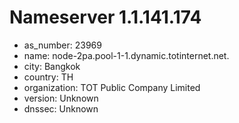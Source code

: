 # Nameserver 1.1.141.174

* as_number: 23969
* name: node-2pa.pool-1-1.dynamic.totinternet.net.
* city: Bangkok
* country: TH
* organization: TOT Public Company Limited
* version: Unknown
* dnssec: Unknown
